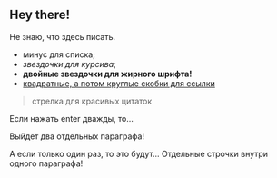 ## Hey there!

  Не знаю, что здесь писать. 
  
  - минус для списка;
  - *звездочки для курсива*;
  - **двойные звездочки для жирного шрифта!**
  - [квадратные, а потом круглые скобки для ссылки](google.com)
  
  > стрелка для красивых цитаток
  
  Если нажать enter дважды, то...
  
  Выйдет два отдельных параграфа!
  
А если только один раз, то это будут...
Отдельные строчки внутри одного параграфа!


